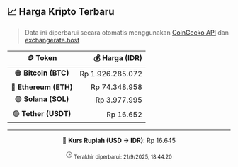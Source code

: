 

<!-- HARGA_KRIPTO -->
## 📈 Harga Kripto Terbaru

> Data ini diperbarui secara otomatis menggunakan [CoinGecko API](https://www.coingecko.com/) dan [exchangerate.host](https://exchangerate.host/)

<div align="center">

| 🪙 Token | 💰 Harga (IDR) |
|:------:|---------------:|
| 🟠 **Bitcoin (BTC)**   | Rp 1.926.285.072 |
| 🔵 **Ethereum (ETH)**  | Rp 74.348.958 |
| 🟣 **Solana (SOL)**    | Rp 3.977.995 |
| 🟢 **Tether (USDT)**   | Rp 16.652 |

---

💱 **Kurs Rupiah (USD → IDR)**: Rp 16.645

🕒 <sub>Terakhir diperbarui: 21/9/2025, 18.44.20</sub>

</div>
<!-- /HARGA_KRIPTO -->